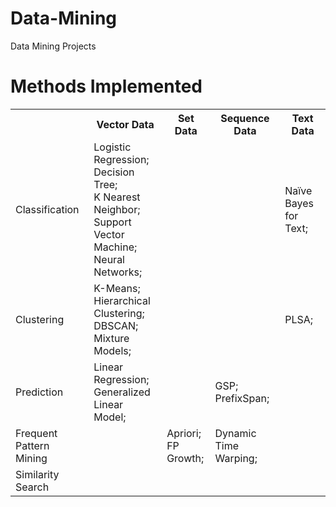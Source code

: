 # Data-Mining
Data Mining Projects




# Methods Implemented

<table class="tg">
  <tr>
    <th class="tg-0pky"></th>
    <th class="tg-0pky">Vector Data</th>
    <th class="tg-0pky">Set Data</th>
    <th class="tg-0pky">Sequence Data</th>
    <th class="tg-0pky">Text Data</th>
  </tr>
  <tr>
    <td class="tg-0pky">Classification</td>
    <td class="tg-0pky">Logistic Regression; <br>Decision Tree; <br>K Nearest Neighbor; <br>Support Vector Machine; <br>Neural Networks; </td>
    <td class="tg-0pky"></td>
    <td class="tg-0pky"></td>
    <td class="tg-0pky">Naïve Bayes for Text; </td>
  </tr>
  <tr>
    <td class="tg-0pky">Clustering</td>
    <td class="tg-0pky">K-Means; <br>Hierarchical Clustering; <br>DBSCAN;<br>Mixture Models; </td>
    <td class="tg-0pky"></td>
    <td class="tg-0pky"></td>
    <td class="tg-0pky">PLSA; </td>
  </tr>
  <tr>
    <td class="tg-0pky">Prediction</td>
    <td class="tg-0pky">Linear Regression; <br>Generalized Linear Model; </td>
    <td class="tg-0pky"></td>
    <td class="tg-0pky">GSP; <br>PrefixSpan; </td>
    <td class="tg-0pky"></td>
  </tr>
  <tr>
    <td class="tg-0pky">Frequent Pattern Mining</td>
    <td class="tg-0pky"></td>
    <td class="tg-0pky">Apriori; <br>FP Growth; </td>
    <td class="tg-0pky">Dynamic Time Warping; </td>
    <td class="tg-0pky"></td>
  </tr>
  <tr>
    <td class="tg-0pky">Similarity Search</td>
    <td class="tg-0pky"></td>
    <td class="tg-0pky"></td>
    <td class="tg-0pky"></td>
    <td class="tg-0pky"></td>
  </tr>
</table>
